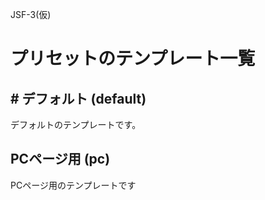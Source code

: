 JSF-3(仮)

# プリセットのテンプレート一覧

## # デフォルト (default)

デフォルトのテンプレートです。 

## PCページ用 (pc)

PCページ用のテンプレートです


